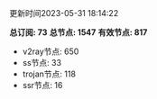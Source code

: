 更新时间2023-05-31 18:14:22

**总订阅: 73**
**总节点: 1547**
**有效节点: 817**
- v2ray节点: 650
- ss节点: 33
- trojan节点: 118
- ssr节点: 16
